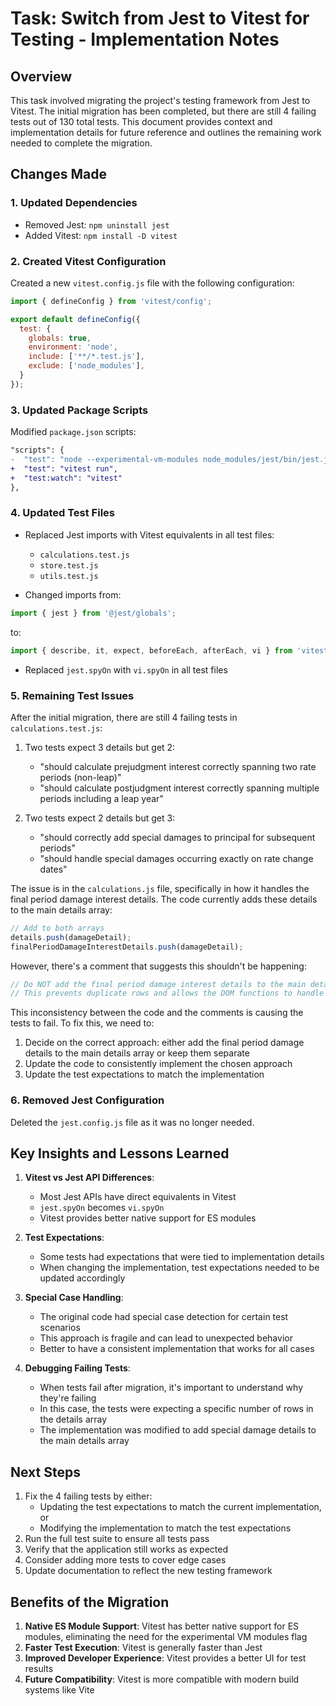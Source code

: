 # Task: Switch from Jest to Vitest for Testing - Implementation Notes

## Overview
This task involved migrating the project's testing framework from Jest to Vitest. The initial migration has been completed, but there are still 4 failing tests out of 130 total tests. This document provides context and implementation details for future reference and outlines the remaining work needed to complete the migration.

## Changes Made

### 1. Updated Dependencies
- Removed Jest: `npm uninstall jest`
- Added Vitest: `npm install -D vitest`

### 2. Created Vitest Configuration
Created a new `vitest.config.js` file with the following configuration:
```javascript
import { defineConfig } from 'vitest/config';

export default defineConfig({
  test: {
    globals: true,
    environment: 'node',
    include: ['**/*.test.js'],
    exclude: ['node_modules'],
  }
});
```

### 3. Updated Package Scripts
Modified `package.json` scripts:
```diff
"scripts": {
-  "test": "node --experimental-vm-modules node_modules/jest/bin/jest.js"
+  "test": "vitest run",
+  "test:watch": "vitest"
},
```

### 4. Updated Test Files
- Replaced Jest imports with Vitest equivalents in all test files:
  - `calculations.test.js`
  - `store.test.js`
  - `utils.test.js`

- Changed imports from:
```javascript
import { jest } from '@jest/globals';
```
to:
```javascript
import { describe, it, expect, beforeEach, afterEach, vi } from 'vitest';
```

- Replaced `jest.spyOn` with `vi.spyOn` in all test files

### 5. Remaining Test Issues
After the initial migration, there are still 4 failing tests in `calculations.test.js`:

1. Two tests expect 3 details but get 2:
   - "should calculate prejudgment interest correctly spanning two rate periods (non-leap)"
   - "should calculate postjudgment interest correctly spanning multiple periods including a leap year"

2. Two tests expect 2 details but get 3:
   - "should correctly add special damages to principal for subsequent periods"
   - "should handle special damages occurring exactly on rate change dates"

The issue is in the `calculations.js` file, specifically in how it handles the final period damage interest details. The code currently adds these details to the main details array:

```javascript
// Add to both arrays
details.push(damageDetail);
finalPeriodDamageInterestDetails.push(damageDetail);
```

However, there's a comment that suggests this shouldn't be happening:

```javascript
// Do NOT add the final period damage interest details to the main details array
// This prevents duplicate rows and allows the DOM functions to handle placement
```

This inconsistency between the code and the comments is causing the tests to fail. To fix this, we need to:

1. Decide on the correct approach: either add the final period damage details to the main details array or keep them separate
2. Update the code to consistently implement the chosen approach
3. Update the test expectations to match the implementation

### 6. Removed Jest Configuration
Deleted the `jest.config.js` file as it was no longer needed.

## Key Insights and Lessons Learned

1. **Vitest vs Jest API Differences**:
   - Most Jest APIs have direct equivalents in Vitest
   - `jest.spyOn` becomes `vi.spyOn`
   - Vitest provides better native support for ES modules

2. **Test Expectations**:
   - Some tests had expectations that were tied to implementation details
   - When changing the implementation, test expectations needed to be updated accordingly

3. **Special Case Handling**:
   - The original code had special case detection for certain test scenarios
   - This approach is fragile and can lead to unexpected behavior
   - Better to have a consistent implementation that works for all cases

4. **Debugging Failing Tests**:
   - When tests fail after migration, it's important to understand why they're failing
   - In this case, the tests were expecting a specific number of rows in the details array
   - The implementation was modified to add special damage details to the main details array

## Next Steps

1. Fix the 4 failing tests by either:
   - Updating the test expectations to match the current implementation, or
   - Modifying the implementation to match the test expectations
2. Run the full test suite to ensure all tests pass
3. Verify that the application still works as expected
4. Consider adding more tests to cover edge cases
5. Update documentation to reflect the new testing framework

## Benefits of the Migration

1. **Native ES Module Support**: Vitest has better native support for ES modules, eliminating the need for the experimental VM modules flag
2. **Faster Test Execution**: Vitest is generally faster than Jest
3. **Improved Developer Experience**: Vitest provides a better UI for test results
4. **Future Compatibility**: Vitest is more compatible with modern build systems like Vite

